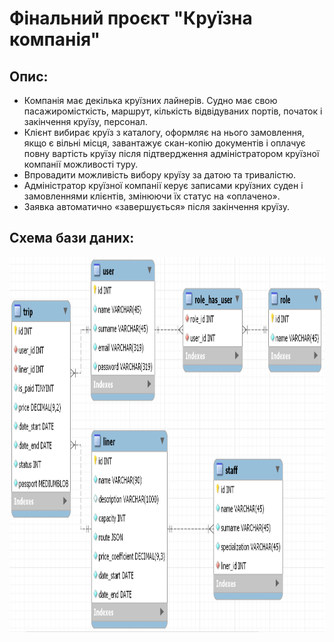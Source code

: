 # Фінальний проєкт "Круїзна компанія"

## Опис:
<ul>
<li>Компанія має декілька круїзних лайнерів. Судно має свою пасажиромісткість, маршрут, кількість відвідуваних портів, початок і закінчення круїзу, персонал.</li>
<li>Клієнт вибирає круїз з каталогу, оформляє на нього замовлення, якщо є вільні місця, завантажує скан-копію документів і оплачує повну вартість круїзу після підтвердження адміністратором круїзної компанії можливості туру.</li>
<li>Впровадити можливість вибору круїзу за датою та тривалістю.</li>
<li>Адміністратор круїзної компанії керує записами круїзних суден і замовленнями клієнтів, змінюючи їх статус на «оплачено».</li>
<li>Заявка автоматично «завершується» після закінчення круїзу.</li>
</ul>

## Схема бази даних:

<img height="600" src=".\scheme.png" width="1000"/>